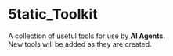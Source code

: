 <h1>5tatic_Toolkit</h1>
A collection of useful tools for use by <b>AI Agents</b>.<br>
New tools will be added as they are created. 
